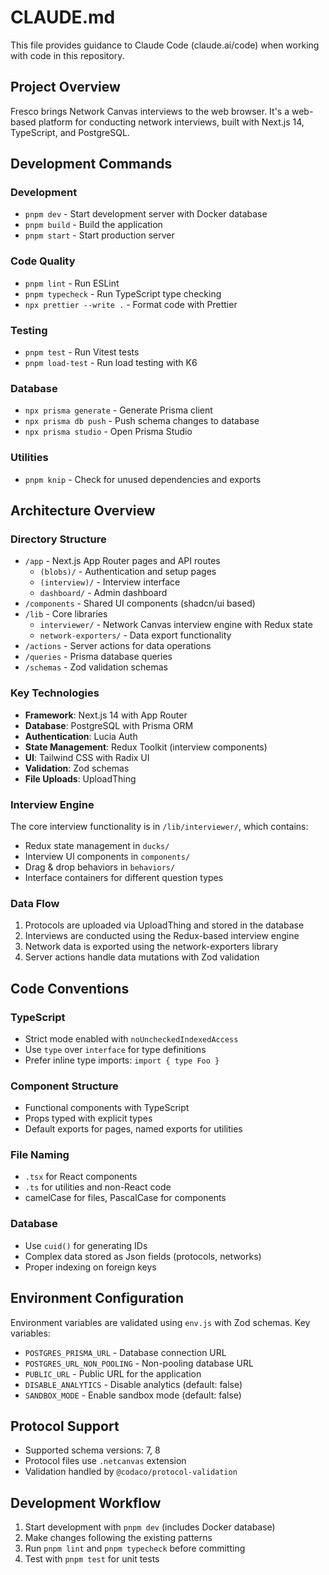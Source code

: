# CLAUDE.md

This file provides guidance to Claude Code (claude.ai/code) when working with code in this repository.

## Project Overview

Fresco brings Network Canvas interviews to the web browser. It's a web-based platform for conducting network interviews, built with Next.js 14, TypeScript, and PostgreSQL.

## Development Commands

### Development

- `pnpm dev` - Start development server with Docker database
- `pnpm build` - Build the application
- `pnpm start` - Start production server

### Code Quality

- `pnpm lint` - Run ESLint
- `pnpm typecheck` - Run TypeScript type checking
- `npx prettier --write .` - Format code with Prettier

### Testing

- `pnpm test` - Run Vitest tests
- `pnpm load-test` - Run load testing with K6

### Database

- `npx prisma generate` - Generate Prisma client
- `npx prisma db push` - Push schema changes to database
- `npx prisma studio` - Open Prisma Studio

### Utilities

- `pnpm knip` - Check for unused dependencies and exports

## Architecture Overview

### Directory Structure

- `/app` - Next.js App Router pages and API routes
  - `(blobs)/` - Authentication and setup pages
  - `(interview)/` - Interview interface
  - `dashboard/` - Admin dashboard
- `/components` - Shared UI components (shadcn/ui based)
- `/lib` - Core libraries
  - `interviewer/` - Network Canvas interview engine with Redux state
  - `network-exporters/` - Data export functionality
- `/actions` - Server actions for data operations
- `/queries` - Prisma database queries
- `/schemas` - Zod validation schemas

### Key Technologies

- **Framework**: Next.js 14 with App Router
- **Database**: PostgreSQL with Prisma ORM
- **Authentication**: Lucia Auth
- **State Management**: Redux Toolkit (interview components)
- **UI**: Tailwind CSS with Radix UI
- **Validation**: Zod schemas
- **File Uploads**: UploadThing

### Interview Engine

The core interview functionality is in `/lib/interviewer/`, which contains:

- Redux state management in `ducks/`
- Interview UI components in `components/`
- Drag & drop behaviors in `behaviors/`
- Interface containers for different question types

### Data Flow

1. Protocols are uploaded via UploadThing and stored in the database
2. Interviews are conducted using the Redux-based interview engine
3. Network data is exported using the network-exporters library
4. Server actions handle data mutations with Zod validation

## Code Conventions

### TypeScript

- Strict mode enabled with `noUncheckedIndexedAccess`
- Use `type` over `interface` for type definitions
- Prefer inline type imports: `import { type Foo }`

### Component Structure

- Functional components with TypeScript
- Props typed with explicit types
- Default exports for pages, named exports for utilities

### File Naming

- `.tsx` for React components
- `.ts` for utilities and non-React code
- camelCase for files, PascalCase for components

### Database

- Use `cuid()` for generating IDs
- Complex data stored as Json fields (protocols, networks)
- Proper indexing on foreign keys

## Environment Configuration

Environment variables are validated using `env.js` with Zod schemas. Key variables:

- `POSTGRES_PRISMA_URL` - Database connection URL
- `POSTGRES_URL_NON_POOLING` - Non-pooling database URL
- `PUBLIC_URL` - Public URL for the application
- `DISABLE_ANALYTICS` - Disable analytics (default: false)
- `SANDBOX_MODE` - Enable sandbox mode (default: false)

## Protocol Support

- Supported schema versions: 7, 8
- Protocol files use `.netcanvas` extension
- Validation handled by `@codaco/protocol-validation`

## Development Workflow

1. Start development with `pnpm dev` (includes Docker database)
2. Make changes following the existing patterns
3. Run `pnpm lint` and `pnpm typecheck` before committing
4. Test with `pnpm test` for unit tests
